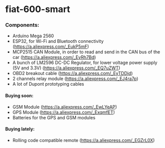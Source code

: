 # fiat-600-smart

### Components:

 - Arduino Mega 2560
 - ESP32, for Wi-Fi and Bluetooth connectivity (https://a.aliexpress.com/_EukP5mF)
 - MCP2515 CAN Module, in order to read and send in the CAN bus of the car (https://a.aliexpress.com/_EvRh7Bd)
 - A bunch of LM2596 DC-DC Regulator, for lower voltage power supply (5V and 3.3V) (https://a.aliexpress.com/_EQ7uZWT)
 - OBD2 breakout cable (https://a.aliexpress.com/_EyTDDjd)
 - 2 channels relay module (https://a.aliexpress.com/_EJ4ra7p)
 - A lot of Dupont prototyping cables

#### Buying soon:
 - GSM Module (https://a.aliexpress.com/_EwLYeAP)
 - GPS Module (https://a.aliexpress.com/_ExqmfET)
 - Batteries for the GPS and GSM modules

#### Buying lately:
 - Rolling code compatible remote (https://a.aliexpress.com/_EGZrL0X)
